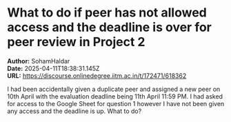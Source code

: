 # What to do if peer has not allowed access and the deadline is over for peer review in Project 2

**Author:** SohamHaldar  
**Date:** 2025-04-11T18:38:31.145Z  
**URL:** https://discourse.onlinedegree.iitm.ac.in/t/172471/618362

I had been accidentally given a duplicate peer and assigned a new peer on 10th April with the evaluation deadline being 11th April 11:59 PM. I had asked for access to the Google Sheet for question 1 however I have not been given any access and the deadline is up. What to do?
